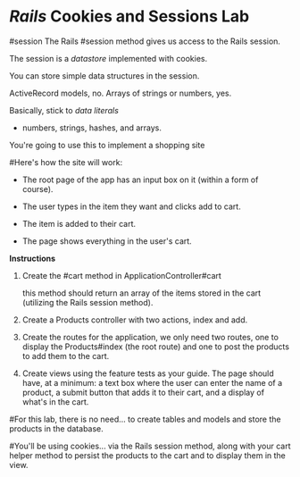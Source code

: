 # *Rails* Cookies and Sessions Lab

#session
The Rails #session method gives us access to the Rails session.

The session is a *datastore* implemented with cookies.

You can store simple data structures in the session.

ActiveRecord models, no.
Arrays of strings or numbers, yes.

Basically, stick to *data literals*
* numbers, strings, hashes, and arrays.

You're going to use this to implement a shopping site

#Here's how the site will work:
* The root page of the app has an input box on it
(within a form of course).

* The user types in the item they want and clicks add to cart.

* The item is added to their cart.

* The page shows everything in the user's cart.



**Instructions**
1. Create the #cart method in ApplicationController#cart

   this method should return an array of the items stored in the cart (utilizing the Rails session method).

2. Create a Products controller with two actions, index and add.

3. Create the routes for the application, we only need two routes, one to display the Products#index (the root route) and one to post the products to add them to the cart.

4. Create views using the feature tests as your guide. The page should have, at a minimum: a text box where the user can enter the name of a product, a submit button that adds it to their cart, and a display of what's in the cart.

#For this lab, there is no need...
to create tables and models and store the products in the database.

#You'll be using cookies...
via the Rails session method, along with your cart helper method to persist the products to the cart and to display them in the view.

